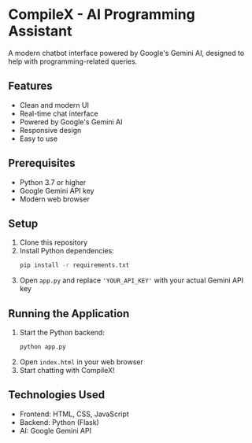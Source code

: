 # CompileX - AI Programming Assistant

A modern chatbot interface powered by Google's Gemini AI, designed to help with programming-related queries.

## Features

- Clean and modern UI
- Real-time chat interface
- Powered by Google's Gemini AI
- Responsive design
- Easy to use

## Prerequisites

- Python 3.7 or higher
- Google Gemini API key
- Modern web browser

## Setup

1. Clone this repository
2. Install Python dependencies:
   ```bash
   pip install -r requirements.txt
   ```
3. Open `app.py` and replace `'YOUR_API_KEY'` with your actual Gemini API key

## Running the Application

1. Start the Python backend:
   ```bash
   python app.py
   ```
2. Open `index.html` in your web browser
3. Start chatting with CompileX!

## Technologies Used

- Frontend: HTML, CSS, JavaScript
- Backend: Python (Flask)
- AI: Google Gemini API 